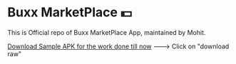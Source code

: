   # Buxx MarketPlace 💵

This is Official repo of Buxx MarketPlace App,
maintained by Mohit.

<a href="https://drive.google.com/file/d/1eFLtMIAthlCMvyAo4Jkc8w99xzhC5gI7/view?usp=sharing">Download Sample APK for the work done till now</a> ---> Click on "download raw"
